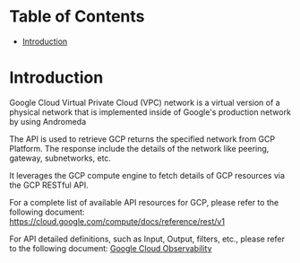 # Table of Contents
- [Introduction](#introduction-)

# Introduction <a name="introduction"></a>
Google Cloud Virtual Private Cloud (VPC) network is a virtual version of a physical network that is implemented inside of Google's production network by using Andromeda 

The API is used to retrieve GCP returns the specified network from GCP Platform. The response include the details of the network like peering, gateway, subnetworks, etc. 



It leverages the GCP compute engine to fetch details of GCP resources via the GCP RESTful API. 

For a complete list of available API resources for GCP, please refer to the following document: https://cloud.google.com/compute/docs/reference/rest/v1

For API detailed definitions, such as Input, Output, filters, etc., please refer to the following document:
[Google Cloud Observability](https://cloud.google.com/compute/docs/reference/rest/v1/networks/get)